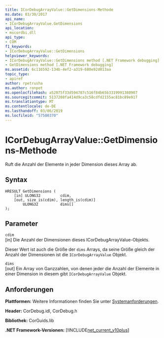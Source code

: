 ```yaml
---
title: ICorDebugArrayValue::GetDimensions-Methode
ms.date: 03/30/2017
api_name:
- ICorDebugArrayValue.GetDimensions
api_location:
- mscordbi.dll
api_type:
- COM
f1_keywords:
- ICorDebugArrayValue::GetDimensions
helpviewer_keywords:
- ICorDebugArrayValue::GetDimensions method [.NET Framework debugging]
- GetDimensions method [.NET Framework debugging]
ms.assetid: 6c116592-134b-4ef2-a319-680e92d013aa
topic_type:
- apiref
author: rpetrusha
ms.author: ronpet
ms.openlocfilehash: a52075f33d594787c516f84b65b3319991380907
ms.sourcegitcommit: 5137208fa414d9ca3c58cdfd2155ac81bc89e917
ms.translationtype: MT
ms.contentlocale: de-DE
ms.lasthandoff: 03/06/2019
ms.locfileid: "57500370"
---
```

# <a name="icordebugarrayvaluegetdimensions-method"></a>ICorDebugArrayValue::GetDimensions-Methode
Ruft die Anzahl der Elemente in jeder Dimension dieses Array ab.  
  
## <a name="syntax"></a>Syntax  
  
```  
HRESULT GetDimensions (  
    [in] ULONG32         cdim,  
    [out, size_is(cdim), length_is(cdim)]   
        ULONG32          dims[]  
);  
```  
  
## <a name="parameters"></a>Parameter  
 `cdim`  
 [in] Die Anzahl der Dimensionen dieses ICorDebugArrayValue-Objekts.  
  
 Dieser Wert ist auch die Größe der `dims` Arrays, da seine Größe gleich der Anzahl der Dimensionen ist die `ICorDebugArrayValue` Objekt.  
  
 `dims`  
 [out] Ein Array von Ganzzahlen, von denen jeder die Anzahl der Elemente in einer Dimension in diesem gibt `ICorDebugArrayValue` Objekt.  
  
## <a name="requirements"></a>Anforderungen  
 **Plattformen:** Weitere Informationen finden Sie unter [Systemanforderungen](../../../../docs/framework/get-started/system-requirements.md).  
  
 **Header:** CorDebug.idl, CorDebug.h  
  
 **Bibliothek:** CorGuids.lib  
  
 **.NET Framework-Versionen:** [!INCLUDE[net_current_v10plus](../../../../includes/net-current-v10plus-md.md)]
